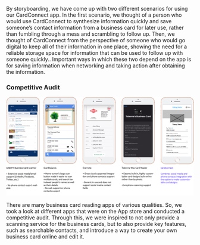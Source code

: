 By storyboarding, we have come up with two different scenarios for using our CardConnect app. In the first scenario, we thought of a person who would use CardConnect to synthesize information quickly and save someone’s contact information from a business card for later use, rather than fumbling through a mess and scrambling to follow up. Then, we thought of CardConnect from the perspective of someone who would go digital to keep all of their information in one place, showing the need for a reliable storage space for information that can be used to follow up with someone quickly.. Important ways in which these two depend on the app is for saving information when networking and taking action after obtaining the information.

### Competitive Audit
![Competitive Audit Diagram](https://raw.githubusercontent.com/annsudhart/annsudhart.github.io/source/public/case-studies/cardconnect/images/competitiveauditapps.png)

There are many business card reading apps of various qualities. So, we took a look at different
apps that were on the App store and conducted a competitive audit. Through this, we were inspired to not only provide a scanning service for the business cards, but to also provide key features, such as searchable contacts, and introduce a way to create your own business card online and edit it.